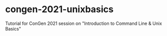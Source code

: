 # congen-2021-unixbasics
Tutorial for ConGen 2021 session on "Introduction to Command Line & Unix Basics"
